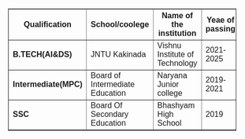 <html>
<style>
#resume {
	max-width: 800px;
	margin: 0 auto;
	padding: 20px;
	font-family: Arial, sans-serif;
	color: #333;
}
</style>
<body> 
<div id="resume">
<table>
				<table border="1">
					<tr>
						<th>Qualification</th>
						<th>School/coolege</th>
						<th>Name of the institution</th>
						<th>Yeae of passing</th>
						<th>Percentage</th></tr>
					<tr>
						<td><b>B.TECH(AI&DS)</b></td>
						<td>JNTU Kakinada</td>
						<td>Vishnu Institute of Technology</td>
						<td>2021-2025</td>
						<td>8.5%</td
					</tr>
					<tr>
						<td><b>Intermediate(MPC)</b></td>
						<td>Board of Intermediate Education</td>
						<td>Naryana Junior college</td>
						<td>2019-2021</td>
						<td>92.4%</td>
					</tr>
					<tr>
						<td><b>SSC</b></td>
						<td>Board Of Secondary Education</td>
						<td>Bhashyam High School</td>
						<td>2019</td>
						<td>95%</td>
					</tr>
			</table></div>
</body>
</html>

